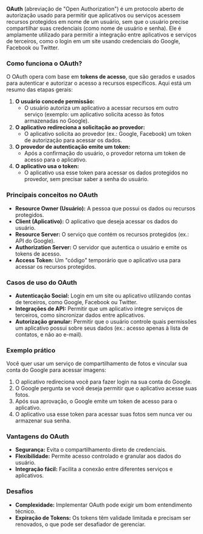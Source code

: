 **OAuth** (abreviação de "Open Authorization") é um protocolo aberto de autorização usado para permitir que aplicativos ou serviços acessem recursos protegidos em nome de um usuário, sem que o usuário precise compartilhar suas credenciais (como nome de usuário e senha). Ele é amplamente utilizado para permitir a integração entre aplicativos e serviços de terceiros, como o login em um site usando credenciais do Google, Facebook ou Twitter.

### **Como funciona o OAuth?**

O OAuth opera com base em **tokens de acesso**, que são gerados e usados para autenticar e autorizar o acesso a recursos específicos. Aqui está um resumo das etapas gerais:

1. **O usuário concede permissão:**
    - O usuário autoriza um aplicativo a acessar recursos em outro serviço (exemplo: um aplicativo solicita acesso às fotos armazenadas no Google).
2. **O aplicativo redireciona a solicitação ao provedor:**
    - O aplicativo solicita ao provedor (ex.: Google, Facebook) um token de autorização para acessar os dados.
3. **O provedor de autenticação emite um token:**
    - Após a confirmação do usuário, o provedor retorna um token de acesso para o aplicativo.
4. **O aplicativo usa o token:**
    - O aplicativo usa esse token para acessar os dados protegidos no provedor, sem precisar saber a senha do usuário.

### **Principais conceitos no OAuth**

- **Resource Owner (Usuário):** A pessoa que possui os dados ou recursos protegidos.
- **Client (Aplicativo):** O aplicativo que deseja acessar os dados do usuário.
- **Resource Server:** O serviço que contém os recursos protegidos (ex.: API do Google).
- **Authorization Server:** O servidor que autentica o usuário e emite os tokens de acesso.
- **Access Token:** Um "código" temporário que o aplicativo usa para acessar os recursos protegidos.

### **Casos de uso do OAuth**

- **Autenticação Social:** Login em um site ou aplicativo utilizando contas de terceiros, como Google, Facebook ou Twitter.
- **Integrações de API:** Permitir que um aplicativo integre serviços de terceiros, como sincronizar dados entre aplicativos.
- **Autorização granular:** Permitir que o usuário controle quais permissões um aplicativo possui sobre seus dados (ex.: acesso apenas à lista de contatos, e não ao e-mail).

### **Exemplo prático**

Você quer usar um serviço de compartilhamento de fotos e vincular sua conta do Google para acessar imagens:

1. O aplicativo redireciona você para fazer login na sua conta do Google.
2. O Google pergunta se você deseja permitir que o aplicativo acesse suas fotos.
3. Após sua aprovação, o Google emite um token de acesso para o aplicativo.
4. O aplicativo usa esse token para acessar suas fotos sem nunca ver ou armazenar sua senha.

### **Vantagens do OAuth**

- **Segurança:** Evita o compartilhamento direto de credenciais.
- **Flexibilidade:** Permite acesso controlado e granular aos dados do usuário.
- **Integração fácil:** Facilita a conexão entre diferentes serviços e aplicativos.

### **Desafios**

- **Complexidade:** Implementar OAuth pode exigir um bom entendimento técnico.
- **Expiração de Tokens:** Os tokens têm validade limitada e precisam ser renovados, o que pode ser desafiador de gerenciar.

